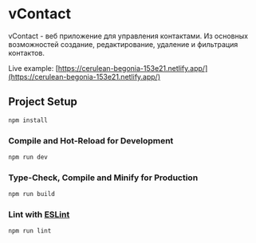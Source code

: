 # vContact

vContact - веб приложение для управления контактами. Из основных возможностей 
создание, редактирование, удаление и фильтрация контактов.

Live example: [https://cerulean-begonia-153e21.netlify.app/](https://cerulean-begonia-153e21.netlify.app/)

## Project Setup

```sh
npm install
```

### Compile and Hot-Reload for Development

```sh
npm run dev
```

### Type-Check, Compile and Minify for Production

```sh
npm run build
```

### Lint with [ESLint](https://eslint.org/)

```sh
npm run lint
```
